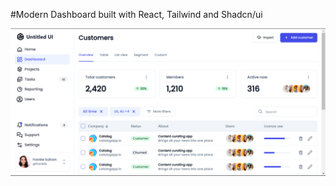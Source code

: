 #Modern Dashboard built with React, Tailwind and Shadcn/ui

![Dashboard Preview](./public/Dashboard.png)
